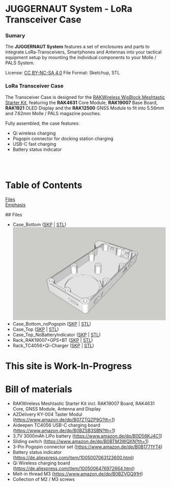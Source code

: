 # JUGGERNAUT System - LoRa Transceiver Case
### Sumary
The **JUGGERNAUT System** features a set of enclosures and parts to integrate LoRa-Transceivers, Smartphones and Antennas into your tactical equipment setup by mounting the individual components to your Molle / PALS System.

License: [CC BY-NC-SA 4.0](https://creativecommons.org/licenses/by-nc-sa/4.0/)
File Format: Sketchup, STL

### LoRa Transceiver Case
The Transceiver Case is designed for the [RAKWireless WisBlock Meshtastic Starter Kit](https://store.rakwireless.com/products/wisblock-meshtastic-starter-kit?variant=43884034621638), featuring the **RAK4631** Core Module, **RAK19007** Base Board, **RAK1921** OLED Display and the **RAK12500** GNSS Module to fit into 5.56mm and 7.62mm Molle / PALS magazine pouches.

Fully assembled, the case features:
* Qi wireless charging
* Pogopin connector for docking station charging
* USB-C fast charging
* Battery status indicator
</br>
</br>

# Table of Contents  
[Files](#Files)  
[Emphasis](#emphasis)  


 
<a name="Files"/>
## Files

* Case_Bottom ([SKP](https://github.com/audiocustoms/LoRa-Transceiver-Case/blob/main/RAK%20Wireless/RAK19007/MagPouch%20Case/Sketchup/Case_Bottom.skp) | [STL](https://github.com/audiocustoms/LoRa-Transceiver-Case/blob/main/RAK%20Wireless/RAK19007/MagPouch%20Case/STL/Case_Bottom.stl))
![](https://github.com/audiocustoms/LoRa-Transceiver-Case/blob/main/RAK%20Wireless/RAK19007/MagPouch%20Case/Pics/Model/Case_Bottom_01.jpg)
* Case_Bottom_noPogopin ([SKP](https://github.com/audiocustoms/LoRa-Transceiver-Case/blob/main/RAK%20Wireless/RAK19007/MagPouch%20Case/Sketchup/Case_Bottom_noPogopin.skp) | [STL](https://github.com/audiocustoms/LoRa-Transceiver-Case/blob/main/RAK%20Wireless/RAK19007/MagPouch%20Case/STL/Case_Bottom_noPogopin.stl))
* Case_Top ([SKP](https://github.com/audiocustoms/LoRa-Transceiver-Case/blob/main/RAK%20Wireless/RAK19007/MagPouch%20Case/Sketchup/Case_Top.skp) | [STL](https://github.com/audiocustoms/LoRa-Transceiver-Case/blob/main/RAK%20Wireless/RAK19007/MagPouch%20Case/STL/Case_Top.stl))
* Case_Top_NoBatteryIndicator ([SKP](https://github.com/audiocustoms/LoRa-Transceiver-Case/blob/main/RAK%20Wireless/RAK19007/MagPouch%20Case/Sketchup/Case_Top_noBatteryIndicator.skp) | [STL](https://github.com/audiocustoms/LoRa-Transceiver-Case/blob/main/RAK%20Wireless/RAK19007/MagPouch%20Case/STL/Case_Top_noBatteryIndicator.stl))
* Rack_RAK19007+GPS+BT ([SKP](https://github.com/audiocustoms/LoRa-Transceiver-Case/blob/main/RAK%20Wireless/RAK19007/MagPouch%20Case/Sketchup/Rack_RAK19007%2BGPS%2BBT.skp) | [STL](https://github.com/audiocustoms/LoRa-Transceiver-Case/blob/main/RAK%20Wireless/RAK19007/MagPouch%20Case/STL/Rack_RAK19007%2BGPS%2BBT.stl))
* Rack_TC4056+Qi-Charger ([SKP](https://github.com/audiocustoms/LoRa-Transceiver-Case/blob/main/RAK%20Wireless/RAK19007/MagPouch%20Case/Sketchup/Rack_TC4056%2BQi-Charger.skp) | [STL](https://github.com/audiocustoms/LoRa-Transceiver-Case/blob/main/RAK%20Wireless/RAK19007/MagPouch%20Case/STL/Rack_TC4056%2BQi-Charger.stl))

# This site is Work-In-Progress

# Bill of materials
- RAKWireless Meshtastic Starter Kit incl. RAK19007 Board, RAK4631 Core, GNSS Module, Antenna and Display
- AZDelivery KY-004 Taster Modul (https://www.amazon.de/dp/B07ZTQZP9G?th=1)
- Aideepen TC4056 USB-C charging board (https://www.amazon.de/dp/B0BZSB3SBN?th=1)
- 3,7V 3000mAh LiPo battery (https://www.amazon.de/dp/B0D56KJ4C1)
- Sliding switch (https://www.amazon.de/dp/B0BTM3WQXN?th=1)
- 3-Pin Pogopin connector set (https://www.amazon.de/dp/B0B1771YT4)
- Battery status indicator (https://de.aliexpress.com/item/1005007063123600.html)
- Qi Wireless charging board (https://de.aliexpress.com/item/1005006476972664.html)
- Melt-in thread M3 (https://www.amazon.de/dp/B0BZVGQ91H)
- Collection of M2 / M3 screws
